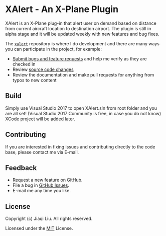 # XAlert - An X-Plane Plugin

XAlert is an X-Plane plug-in that alert user on demand based on distance from current aircraft location to destination airport.
The plugin is still in alpha stage and it will be updated weekly with new features and bug fixes. 

The [`xalert`](https://github.com/JasonStein/xalert) repository is where I do development and there are many ways you can participate in the project, for example:

* [Submit bugs and feature requests](https://github.com/JasonStein/xalert/issues) and help me verify as they are checked in
* Review [source code changes](https://github.com/JasonStein/xalert/pulls)
* Review the documentation and make pull requests for anything from typos to new content

## Build

Simply use Visual Studio 2017 to open XAlert.sln from root folder and you are all set! (Visual Studio 2017 Community is free, in case you do not know)
XCode project will be added later.

## Contributing

If you are interested in fixing issues and contributing directly to the code base, please contact me via E-mail.

## Feedback

* Request a new feature on GitHub.
* File a bug in [GitHub Issues](https://github.com/JasonStein/xalert/issues).
* E-mail me any time you like.

## License

Copyright (c) Jiaqi Liu. All rights reserved.

Licensed under the [MIT](LICENSE.txt) License.